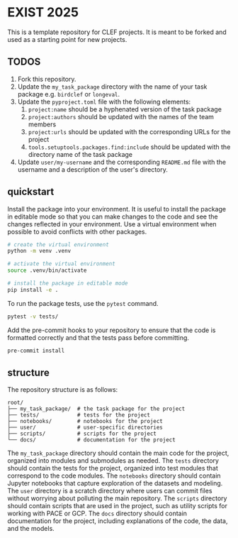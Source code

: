# EXIST 2025

This is a template repository for CLEF projects. It is meant to be forked and used as a starting point for new projects.

## TODOS

1. Fork this repository.
2. Update the `my_task_package` directory with the name of your task package e.g. `birdclef` or `longeval`.
3. Update the `pyproject.toml` file with the following elements:
   1. `project:name` should be a hyphenated version of the task package
   2. `project:authors` should be updated with the names of the team members
   3. `project:urls` should be updated with the corresponding URLs for the project
   4. `tools.setuptools.packages.find:include` should be updated with the directory name of the task package
4. Update `user/my-username` and the corresponding `README.md` file with the username and a description of the user's directory.

## quickstart

Install the package into your environment.
It is useful to install the package in editable mode so that you can make changes to the code and see the changes reflected in your environment.
Use a virtual environment when possible to avoid conflicts with other packages.

```bash
# create the virtual environment
python -m venv .venv

# activate the virtual environment
source .venv/bin/activate

# install the package in editable mode
pip install -e .
```

To run the package tests, use the `pytest` command.

```bash
pytest -v tests/
```

Add the pre-commit hooks to your repository to ensure that the code is formatted correctly and that the tests pass before committing.

```bash
pre-commit install
```

## structure

The repository structure is as follows:

```
root/
├── my_task_package/  # the task package for the project
├── tests/            # tests for the project
├── notebooks/        # notebooks for the project
├── user/             # user-specific directories
├── scripts/          # scripts for the project
└── docs/             # documentation for the project
```

The `my_task_package` directory should contain the main code for the project, organized into modules and submodules as needed.
The `tests` directory should contain the tests for the project, organized into test modules that correspond to the code modules.
The `notebooks` directory should contain Jupyter notebooks that capture exploration of the datasets and modeling.
The `user` directory is a scratch directory where users can commit files without worrying about polluting the main repository.
The `scripts` directory should contain scripts that are used in the project, such as utility scripts for working with PACE or GCP.
The `docs` directory should contain documentation for the project, including explanations of the code, the data, and the models.
